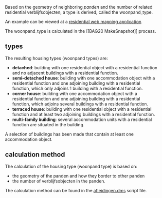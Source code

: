 Based on the geometry of neighboring _panden_ and the number of related residential verblijfsobjecten, a type is derived, called the woonpand_type. 

An example can be viewed at a [residential web mapping application](https://kl.wzwkaart.nl/app/map/1?zoom=10&center=104873,488856&layerIds=11003,31000,21002).

The woonpand_type is calculated in the [[BAG20 MakeSnapshot]] process.

## types

The resulting housing types (woonpand types) are:

- **detached**: building with one residential object with a residential function and no adjacent buildings with a residential function.
- **semi-detached house**: building with one accommodation object with a residential function and one adjoining building with a residential function, which only adjoins 1 building with a residential function.
- **corner house**: building with one accommodation object with a residential function and one adjoining building with a residential function, which adjoins several buildings with a residential function.
- **terraced house**: building with one residential object with a residential function and at least two adjoining buildings with a residential function.
- **multi-family building**: several accommodation units with a residential function are situated in the building.

A selection of buildings has been made that contain at least one accommodation object.

## calculation method

The calculation of the housing type (woonpand type) is based on:
- the geometry of the panden and how they border to other panden
- the number of verblijfsobjecten in the panden.

The calculation method can be found in the [afleidingen.dms](https://github.com/ObjectVision/BAG-Tools/blob/main/cfg/BAG20_MakeSnaphot/MakeSnapshot/afleidingen.dms) script file.